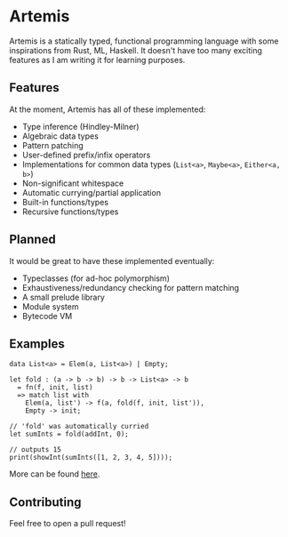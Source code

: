 # Artemis

Artemis is a statically typed, functional programming language with some inspirations from Rust, ML, Haskell. It doesn't have too many exciting features as I am writing it for learning purposes.

## Features
At the moment, Artemis has all of these implemented:
- Type inference (Hindley-Milner)
- Algebraic data types
- Pattern patching
- User-defined prefix/infix operators
- Implementations for common data types (`List<a>`, `Maybe<a>`, `Either<a, b>`)
- Non-significant whitespace
- Automatic currying/partial application
- Built-in functions/types
- Recursive functions/types

## Planned
It would be great to have these implemented eventually:
- Typeclasses (for ad-hoc polymorphism)
- Exhaustiveness/redundancy checking for pattern matching
- A small prelude library
- Module system
- Bytecode VM

## Examples
```
data List<a> = Elem(a, List<a>) | Empty;

let fold : (a -> b -> b) -> b -> List<a> -> b
  = fn(f, init, list)
  => match list with
    Elem(a, list') -> f(a, fold(f, init, list')),
    Empty -> init;
    
// 'fold' was automatically curried
let sumInts = fold(addInt, 0);

// outputs 15
print(showInt(sumInts([1, 2, 3, 4, 5])));
```
More can be found [here](https://github.com/05st/artemis/tree/master/examples).

## Contributing
Feel free to open a pull request!
